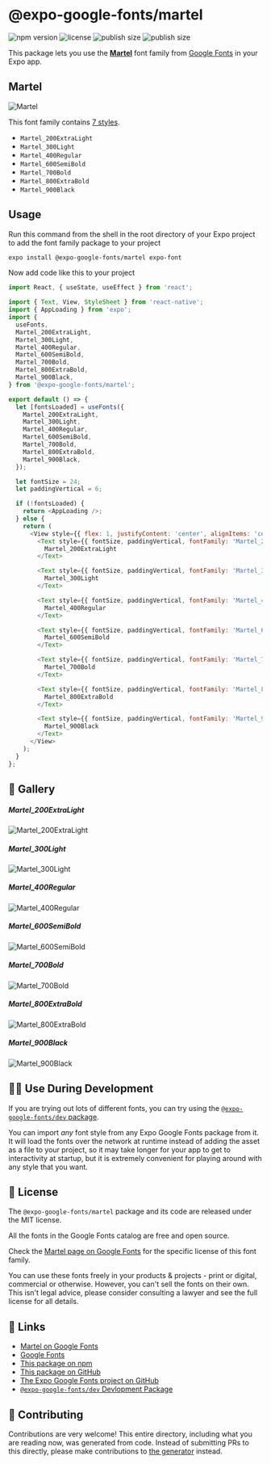 # @expo-google-fonts/martel

![npm version](https://flat.badgen.net/npm/v/@expo-google-fonts/martel)
![license](https://flat.badgen.net/github/license/expo/google-fonts)
![publish size](https://flat.badgen.net/packagephobia/install/@expo-google-fonts/martel)
![publish size](https://flat.badgen.net/packagephobia/publish/@expo-google-fonts/martel)

This package lets you use the [**Martel**](https://fonts.google.com/specimen/Martel) font family from [Google Fonts](https://fonts.google.com/) in your Expo app.

## Martel

![Martel](./font-family.png)

This font family contains [7 styles](#-gallery).

- `Martel_200ExtraLight`
- `Martel_300Light`
- `Martel_400Regular`
- `Martel_600SemiBold`
- `Martel_700Bold`
- `Martel_800ExtraBold`
- `Martel_900Black`

## Usage

Run this command from the shell in the root directory of your Expo project to add the font family package to your project
```sh
expo install @expo-google-fonts/martel expo-font
```

Now add code like this to your project
```js
import React, { useState, useEffect } from 'react';

import { Text, View, StyleSheet } from 'react-native';
import { AppLoading } from 'expo';
import {
  useFonts,
  Martel_200ExtraLight,
  Martel_300Light,
  Martel_400Regular,
  Martel_600SemiBold,
  Martel_700Bold,
  Martel_800ExtraBold,
  Martel_900Black,
} from '@expo-google-fonts/martel';

export default () => {
  let [fontsLoaded] = useFonts({
    Martel_200ExtraLight,
    Martel_300Light,
    Martel_400Regular,
    Martel_600SemiBold,
    Martel_700Bold,
    Martel_800ExtraBold,
    Martel_900Black,
  });

  let fontSize = 24;
  let paddingVertical = 6;

  if (!fontsLoaded) {
    return <AppLoading />;
  } else {
    return (
      <View style={{ flex: 1, justifyContent: 'center', alignItems: 'center' }}>
        <Text style={{ fontSize, paddingVertical, fontFamily: 'Martel_200ExtraLight' }}>
          Martel_200ExtraLight
        </Text>

        <Text style={{ fontSize, paddingVertical, fontFamily: 'Martel_300Light' }}>
          Martel_300Light
        </Text>

        <Text style={{ fontSize, paddingVertical, fontFamily: 'Martel_400Regular' }}>
          Martel_400Regular
        </Text>

        <Text style={{ fontSize, paddingVertical, fontFamily: 'Martel_600SemiBold' }}>
          Martel_600SemiBold
        </Text>

        <Text style={{ fontSize, paddingVertical, fontFamily: 'Martel_700Bold' }}>
          Martel_700Bold
        </Text>

        <Text style={{ fontSize, paddingVertical, fontFamily: 'Martel_800ExtraBold' }}>
          Martel_800ExtraBold
        </Text>

        <Text style={{ fontSize, paddingVertical, fontFamily: 'Martel_900Black' }}>
          Martel_900Black
        </Text>
      </View>
    );
  }
};

```

## 🔡 Gallery

##### Martel_200ExtraLight
![Martel_200ExtraLight](./Martel_200ExtraLight.ttf.png)

##### Martel_300Light
![Martel_300Light](./Martel_300Light.ttf.png)

##### Martel_400Regular
![Martel_400Regular](./Martel_400Regular.ttf.png)

##### Martel_600SemiBold
![Martel_600SemiBold](./Martel_600SemiBold.ttf.png)

##### Martel_700Bold
![Martel_700Bold](./Martel_700Bold.ttf.png)

##### Martel_800ExtraBold
![Martel_800ExtraBold](./Martel_800ExtraBold.ttf.png)

##### Martel_900Black
![Martel_900Black](./Martel_900Black.ttf.png)


## 👩‍💻 Use During Development

If you are trying out lots of different fonts, you can try using the [`@expo-google-fonts/dev` package](https://github.com/expo/google-fonts/tree/master/font-packages/dev#readme).

You can import *any* font style from any Expo Google Fonts package from it. It will load the fonts
over the network at runtime instead of adding the asset as a file to your project, so it may take longer
for your app to get to interactivity at startup, but it is extremely convenient
for playing around with any style that you want.

## 📖 License

The `@expo-google-fonts/martel` package and its code are released under the MIT license.

All the fonts in the Google Fonts catalog are free and open source.

Check the [Martel page on Google Fonts](https://fonts.google.com/specimen/Martel) for the specific license of this font family.

You can use these fonts freely in your products & projects - print or digital, commercial or otherwise. However, you can't sell the fonts on their own. This isn't legal advice, please consider consulting a lawyer and see the full license for all details.

## 🔗 Links

- [Martel on Google Fonts](https://fonts.google.com/specimen/Martel)
- [Google Fonts](https://fonts.google.com/)
- [This package on npm](https://www.npmjs.com/package/@expo-google-fonts/martel)
- [This package on GitHub](https://github.com/expo/google-fonts/tree/master/font-packages/martel)
- [The Expo Google Fonts project on GitHub](https://github.com/expo/google-fonts)
- [`@expo-google-fonts/dev` Devlopment Package](https://github.com/expo/google-fonts/tree/master/font-packages/dev)

## 🤝 Contributing

Contributions are very welcome! This entire directory, including what you are reading now, was generated from code. Instead of submitting PRs to this directly, please make contributions to [the generator](https://github.com/expo/google-fonts/tree/master/packages/generator) instead.
